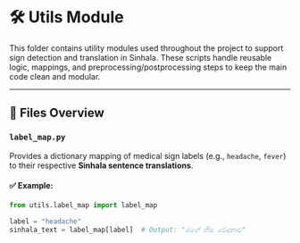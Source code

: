 # 🛠️ Utils Module

This folder contains utility modules used throughout the project to support sign detection and translation in Sinhala. These scripts handle reusable logic, mappings, and preprocessing/postprocessing steps to keep the main code clean and modular.

---

## 📂 Files Overview

### `label_map.py`

Provides a dictionary mapping of medical sign labels (e.g., `headache`, `fever`) to their respective **Sinhala sentence translations**.

#### ✅ Example:

```python
from utils.label_map import label_map

label = "headache"
sinhala_text = label_map[label]  # Output: "මගේ හිස වේදනාව"

